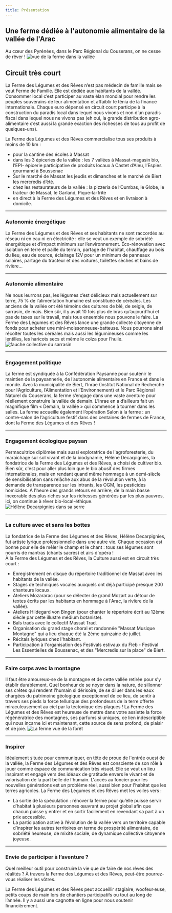 ```yaml
---
title: Présentation
---
```


## Une ferme dédiée à l'autonomie alimentaire de la vallée de l'Arac
Au cœur des Pyrénées, dans le Parc Régional du Couserans, on ne cesse de rêver !
![vue de la ferme dans la vallée](assets/photos/ferme-et-vallee-vu-du-ker.jpg)
## Circuit très court
La Ferme des Légumes et des Rêves n’est pas médecin de famille mais se veut Ferme de Famille. Elle est dédiée aux habitants de la vallée. Consommer local c’est participer au vaste élan mondial pour rendre les peuples souverains de leur alimentation et affaiblir le ténia de la finance internationale. Chaque euro dépensé en circuit court participe à la construction du paradis local dans lequel nous vivons et non d’un paradis fiscal dans lequel nous ne vivons pas (eh oui, la grande distribution agro-alimentaire c’est aussi la grande exaction des richesses de tous au profit de quelques-uns).

La Ferme des Légumes et des Rêves commercialise tous ses produits à moins de 10 km :
- pour la cantine des écoles à Massat
- dans les 3 épiceries de la vallée : les 7 vallées à Massat-magasin bio, l’EPI- épicerie participative de produits locaux à Castet d’Aleu, l’Espies gourmand à Boussenac
- Sur le marché de Massat les jeudis et dimanches et le marché de Biert les mercredis d’été.
- chez les restaurateurs de la vallée : la pizzeria de l’Oumbas, le Globe, le traiteur de Massat, le Garland, Pique-la-frite
- en direct à la Ferme des Légumes et des Rêves et en livraison à domicile.

---

### Autonomie énergétique
La Ferme des Légumes et des Rêves et ses habitants ne sont raccordés au réseau ni en eau ni en électricité : elle se veut un exemple de sobriété énergétique et d’impact minimum sur l’environnement.
Éco-rénovation avec isolation en terre et paille du terrain, partage de l’habitat, chauffage au bois du lieu, eau de source, éclairage 12V pour un minimum de panneaux solaires, partage du tracteur et des voitures, toilettes sèches et bains de rivière…

---

### Autonomie alimentaire
Ne nous leurrons pas, les légumes c’est délicieux mais actuellement sur terre, 75 % de l’alimentation humaine est constituée de céréales. Les anciens de la vallée ont été témoins des cultures de blé, de seigle, de sarrasin, de maïs. Bien sûr, il y avait 10 fois plus de bras qu’aujourd’hui et pas de taxes sur le travail, mais tous ensemble nous pouvons le faire.
La Ferme des Légumes et des Rêves lance une grande collecte citoyenne de fonds pour acheter une mini-moissonneuse-batteuse. Nous pourrons ainsi récolter toutes les céréales mais aussi les légumineuses comme les lentilles, les haricots secs et même le colza pour l’huile.
![fauche collective du sarrasin](assets/photos/fauche-du-sarrasin.jpg)

---

### Engagement politique
La ferme est syndiquée à la Confédération Paysanne pour soutenir le maintien de la paysannerie, de l’autonomie alimentaire en France et dans le monde. Avec la municipalité de Biert, l’Inrae (Institut National de Recherche pour l’Agriculture, l’Alimentation et l’Environnement) et le Parc Régional Naturel du Couserans, la ferme s’engage dans une vaste aventure pour réellement construire la vallée de demain. L’Inrae en a d’ailleurs fait un magnifique film « Demain, la vallée » qui commence à tourner dans les salles. La ferme accueille également l’opération Salon à la ferme : un contre-salon de l’agriculture festif dans des centaines de fermes de France, dont la Ferme des Légumes et des Rêves !

---

### Engagement écologique paysan
Permacultrice diplômée mais aussi exploratrice de l'agroforesterie, du maraîchage sur sol vivant et de la biodynamie, Hélène Decarpignies, la fondatrice de la Ferme des Légumes et des Rêves, a choisi de cultiver bio. Bien sûr, c'est pour aller plus loin que le bio abusif des firmes internationales, mais en rendant quand même hommage à un demi-siècle de sensibilisation sans relâche aux abus de la révolution verte, à la demande de transparence sur les intrants, les OGM, les pesticides homicides. À l'heure des grands retours en arrière, de la main basse inexorable des plus riches sur les richesses générées par les plus pauvres, ici, on continue à rêver bio-local-éthique.  
![Hélène Decarpignies dans sa serre](assets/photos/moi-dans-la-serre.jpg)

---

### La culture avec et sans les bottes

La fondatrice de la Ferme des Légumes et des Rêves, Hélène Decarpignies, fut artiste lyrique professionnelle dans une autre vie. Chaque occasion est bonne pour elle de mêler le champ et le chant : tous ses légumes sont nourris de mantras (chants sacrés) et airs d'opéra !  
À la Ferme des Légumes et des Rêves, la Culture aussi est en circuit très court :
- Enregistrement en disque du répertoire traditionnel de Massat avec les habitants de la vallée.
- Stages de techniques vocales auxquels ont déjà participé presque 200 chanteurs locaux.
- Ateliers Mozararac (pour se délecter de grand Mozart au détour de textes écrits par les habitants en hommage à l'Arac, la rivière de la vallée).
- Ateliers Hildegard von Bingen (pour chanter le répertoire écrit au 12ème siècle par cette illustre médium botaniste).
- Bals trads avec le collectif Massat Trad.
- Organisation du grand stage choral et randonnée "Massat Musique Montagne" qui a lieu chaque été la 2ème quinzaine de juillet.
- Récitals lyriques chez l'habitant.
- Participation à l'organisation des Festivals estivaux du Fleb - Festival Les Essentielles de Boussenac, et des "Mercredis sur la place" de Biert.

---

### Faire corps avec la montagne
Il faut être amoureux-se de la montagne et de cette vallée retirée pour s'y établir durablement.
Quel bonheur de se noyer dans la nature, de sillonner ses crêtes qui rendent l'humain si dérisoire, de se diluer dans les eaux chargées du patrimoine géologique exceptionnel de ce lieu, de sentir à travers ses pieds la force tellurique des profondeurs de la terre offerte miraculeusement au ciel par la tectonique des plaques !
La Ferme des Légumes et des Rêves est heureuse de mettre dans votre assiette la force régénératrice des montagnes, ses parfums si uniques, ce lien indescriptible qui nous incarne ici et maintenant, cette source de sens profond, de plaisir et de joie.
![La ferme vue de la forêt](assets/photos/ferme-vue-de-la-foret.jpg)

---

### Inspirer

Idéalement située pour communiquer, en tête de proue de l'entrée ouest de la vallée, la Ferme des Légumes et des Rêves est consciente de son rôle à jouer comme espace de communication très visuel.
Elle se veut un lieu inspirant et engagé vers des idéaux de gratitude envers le vivant et de valorisation de la part belle de l'humain.
L'accès au foncier pour les nouvelles générations est un problème réel, aussi bien pour l'habitat que les terres agricoles. La Ferme des Légumes et des Rêves met les voiles vers :
- La sortie de la spéculation : rénover la ferme pour qu’elle puisse servir d’habitat à plusieurs personnes œuvrant au projet global afin que chacun puisse y entrer et en sortir facilement en revendant sa part à un prix accessible.
- La participation active à l’évolution de la vallée vers un territoire capable d’inspirer les autres territoires en terme de prospérité alimentaire, de sobriété heureuse, de mixité sociale, de dynamique collective citoyenne joyeuse.

---

### Envie de participer à l’aventure ?

Quel meilleur outil pour construire la vie que de faire de nos rêves des réalités ? À travers la Ferme des Légumes et des Rêves, peut-être pourrez-vous réaliser les vôtres.  

La Ferme des Légumes et des Rêves peut accueillir stagiaire, woofeur·euse, petits coups de main lors de chantiers participatifs ou tout au long de l’année. Il y a aussi une cagnotte en ligne pour nous soutenir financièrement.

